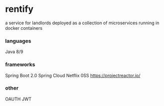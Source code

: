 # rentify
a service for landlords deployed as a collection of microservices running in docker containers

### languages
Java 8/9


### frameworks
Spring Boot 2.0
Spring Cloud
Netflix 0SS
https://projectreactor.io/

### other
OAUTH 
JWT

